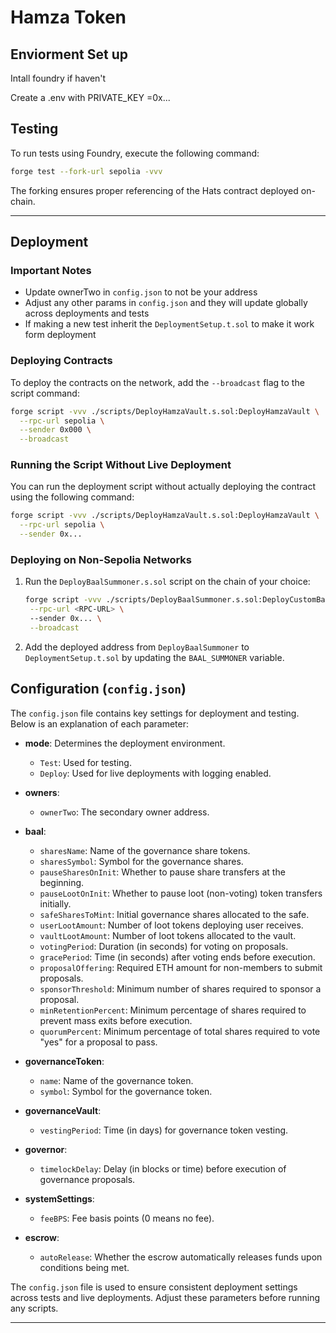 # Hamza Token

## Enviorment Set up 
Intall foundry if haven't

Create a .env with PRIVATE_KEY =0x...

## Testing
To run tests using Foundry, execute the following command:

```bash
forge test --fork-url sepolia -vvv
```

The forking ensures proper referencing of the Hats contract deployed on-chain.

---

## Deployment

### Important Notes
- Update ownerTwo in `config.json` to not be your address
- Adjust any other params in `config.json` and they will update globally across deployments and tests 
- If making a new test inherit the `DeploymentSetup.t.sol` to make it work form deployment 

### Deploying Contracts
To deploy the contracts on the network, add the `--broadcast` flag to the script command:

```bash
forge script -vvv ./scripts/DeployHamzaVault.s.sol:DeployHamzaVault \
  --rpc-url sepolia \
  --sender 0x000 \
  --broadcast
```

### Running the Script Without Live Deployment
You can run the deployment script without actually deploying the contract using the following command:

```bash
forge script -vvv ./scripts/DeployHamzaVault.s.sol:DeployHamzaVault \
  --rpc-url sepolia \
  --sender 0x...
```

### Deploying on Non-Sepolia Networks
1. Run the `DeployBaalSummoner.s.sol` script on the chain of your choice:

   ```bash
   forge script -vvv ./scripts/DeployBaalSummoner.s.sol:DeployCustomBaalSummoner \
    --rpc-url <RPC-URL> \    
    --sender 0x... \
    --broadcast
   ```

2. Add the deployed address from `DeployBaalSummoner` to `DeploymentSetup.t.sol` by updating the `BAAL_SUMMONER` variable.

## Configuration (`config.json`)
The `config.json` file contains key settings for deployment and testing. Below is an explanation of each parameter:

- **mode**: Determines the deployment environment.
  - `Test`: Used for testing.
  - `Deploy`: Used for live deployments with logging enabled.

- **owners**:
  - `ownerTwo`: The secondary owner address.

- **baal**:
  - `sharesName`: Name of the governance share tokens.
  - `sharesSymbol`: Symbol for the governance shares.
  - `pauseSharesOnInit`: Whether to pause share transfers at the beginning.
  - `pauseLootOnInit`: Whether to pause loot (non-voting) token transfers initially.
  - `safeSharesToMint`: Initial governance shares allocated to the safe.
  - `userLootAmount`: Number of loot tokens deploying user receives.
  - `vaultLootAmount`: Number of loot tokens allocated to the vault.
  - `votingPeriod`: Duration (in seconds) for voting on proposals.
  - `gracePeriod`: Time (in seconds) after voting ends before execution.
  - `proposalOffering`: Required ETH amount for non-members to submit proposals.
  - `sponsorThreshold`: Minimum number of shares required to sponsor a proposal.
  - `minRetentionPercent`: Minimum percentage of shares required to prevent mass exits before execution.
  - `quorumPercent`: Minimum percentage of total shares required to vote "yes" for a proposal to pass.

- **governanceToken**:
  - `name`: Name of the governance token.
  - `symbol`: Symbol for the governance token.

- **governanceVault**:
  - `vestingPeriod`: Time (in days) for governance token vesting.

- **governor**:
  - `timelockDelay`: Delay (in blocks or time) before execution of governance proposals.

- **systemSettings**:
  - `feeBPS`: Fee basis points (0 means no fee).

- **escrow**:
  - `autoRelease`: Whether the escrow automatically releases funds upon conditions being met.

The `config.json` file is used to ensure consistent deployment settings across tests and live deployments. Adjust these parameters before running any scripts.

---

